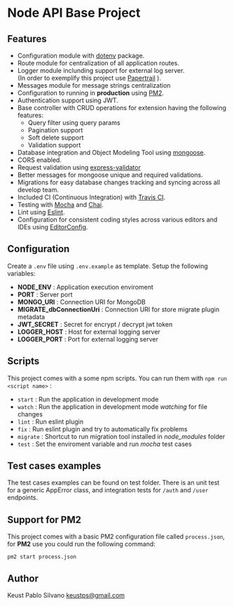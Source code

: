 # Node API Base Project

## Features
* Configuration module with [dotenv](https://github.com/motdotla/dotenv) package.
* Route module for centralization of all application routes.
* Logger module inclunding support for external log server.  
(In order to exemplify this project use [Papertrail](https://www.papertrail.com/) ).
* Messages module for message strings centralization
* Configuration to running in **production** using [PM2](https://pm2.keymetrics.io/).
* Authentication support using JWT.
* Base controller with CRUD operations for extension having the following features:  
    - Query filter using query params
    - Pagination support
    - Soft delete support
    - Validation support
* Database integration and Object Modeling Tool using [mongoose](https://mongoosejs.com/).
* CORS enabled.
* Request validation using [express-validator](https://express-validator.github.io/docs/) 
* Better messages for mongoose unique and required validations.
* Migrations for easy database changes tracking and syncing across all develop team.
* Included CI (Continuous Integration) with [Travis CI](https://travis-ci.org/).
* Testing with [Mocha](https://mochajs.org/) and [Chai](https://www.chaijs.com/).
* Lint using [Eslint](https://eslint.org/).
* Configuration for consistent coding styles across various editors and IDEs using [EditorConfig](https://editorconfig.org/).

## Configuration
Create a `.env` file using `.env.example` as template. Setup the following variables:
* **NODE_ENV** : Application execution enviroment
* **PORT** : Server port
* **MONGO_URI** : Connection URI for MongoDB
* **MIGRATE_dbConnectionUri** : Connection URI for store migrate plugin metadata
* **JWT_SECRET** : Secret for encrypt / decrypt jwt token
* **LOGGER_HOST** : Host for external logging server
* **LOGGER_PORT** : Port for external logging server

## Scripts
This project comes with a some npm scripts. You can run them with `npm run <script name>` :
* `start` : Run the application in development mode
* `watch` : Run the application in development mode *watching* for file changes
* `lint` : Run eslint plugin
* `fix` : Run eslint plugin and try to automatically fix problems
* `migrate` : Shortcut to run migration tool installed in *node_modules* folder
* `test` : Set the enviroment variable and run *mocha* test cases

## Test cases examples
The test cases examples can be found on test folder. There is an unit test for a generic AppError class, and integration tests for `/auth` and `/user` endpoints.

## Support for PM2
This project comes with a basic PM2 configuration file called `process.json`, for **PM2** use you could run the following command:
```
pm2 start process.json
```

## Author
Keust Pablo Silvano <keustps@gmail.com>
